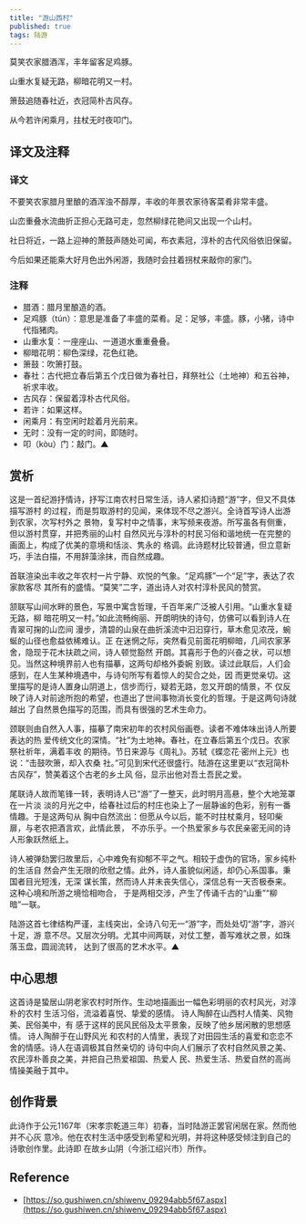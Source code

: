 ```yaml
---
title: "游山西村"
published: true
tags: 陆游
---
```


莫笑农家腊酒浑，丰年留客足鸡豚。

山重水复疑无路，柳暗花明又一村。

箫鼓追随春社近，衣冠简朴古风存。

从今若许闲乘月，拄杖无时夜叩门。

## 译文及注释

### 译文

不要笑农家腊月里酿的酒浑浊不醇厚，丰收的年景农家待客菜肴非常丰盛。

山峦重叠水流曲折正担心无路可走，忽然柳绿花艳间又出现一个山村。

社日将近，一路上迎神的萧鼓声随处可闻，布衣素冠，淳朴的古代风俗依旧保留。

今后如果还能乘大好月色出外闲游，我随时会拄着拐杖来敲你的家门。

### 注释

- 腊酒：腊月里酿造的酒。
- 足鸡豚（tún）：意思是准备了丰盛的菜肴。足：足够，丰盛。豚，小猪，诗中代指猪肉。
- 山重水复：一座座山、一道道水重重叠叠。
- 柳暗花明：柳色深绿，花色红艳。
- 箫鼓：吹箫打鼓。
- 春社：古代把立春后第五个戊日做为春社日，拜祭社公（土地神）和五谷神，祈求丰收。
- 古风存：保留着淳朴古代风俗。
- 若许：如果这样。
- 闲乘月：有空闲时趁着月光前来。
- 无时：没有一定的时间，即随时。
- 叩（kòu）门：敲门。▲

## 赏析

这是一首纪游抒情诗，抒写江南农村日常生活，诗人紧扣诗题“游”字，但又不具体描写游村
的过程，而是剪取游村的见闻，来体现不尽之游兴。全诗首写诗人出游到农家，次写村外之
景物，复写村中之情事，末写频来夜游。所写虽各有侧重，但以游村贯穿，并把秀丽的山村
自然风光与淳朴的村民习俗和谐地统一在完整的画面上，构成了优美的意境和恬淡、隽永的
格调。此诗题材比较普通，但立意新巧，手法白描，不用辞藻涂抹，而自然成趣。

首联渲染出丰收之年农村一片宁静、欢悦的气象。“足鸡豚”一个“足”字，表达了农家款客尽
其所有的盛情。“莫笑”二字，道出诗人对农村淳朴民风的赞赏。

颔联写山间水畔的景色，写景中寓含哲理，千百年来广泛被人引用。“山重水复疑无路，柳
暗花明又一村。”如此流畅绚丽、开朗明快的诗句，仿佛可以看到诗人在青翠可掬的山峦间
漫步，清碧的山泉在曲折溪流中汩汩穿行，草木愈见浓茂，蜿蜒的山径也愈益依稀难认。正
在迷惘之际，突然看见前面花明柳暗，几间农家茅舍，隐现于花木扶疏之间，诗人顿觉豁然
开朗。其喜形于色的兴奋之状，可以想见。当然这种境界前人也有描摹，这两句却格外委婉
别致。读过此联后，人们会感到，在人生某种境遇中，与诗句所写有着惊人的契合之处，因
而更觉亲切。这里描写的是诗人置身山阴道上，信步而行，疑若无路，忽又开朗的情景，不
仅反映了诗人对前途所抱的希望，也道出了世间事物消长变化的哲理。于是这两句诗就越出
了自然景色描写的范围，而具有很强的艺术生命力。

颈联则由自然入人事，描摹了南宋初年的农村风俗画卷。读者不难体味出诗人所要表达的热
爱传统文化的深情。“社”为土地神。春社，在立春后第五个戊日。农家祭社祈年，满着丰收
的期待。节日来源与《周礼》。苏轼《蝶恋花·密州上元》也说：“击鼓吹箫，却入农桑
社。”可见到宋代还很盛行。陆游在这里更以“衣冠简朴古风存”，赞美着这个古老的乡土风
俗，显示出他对吾土吾民之爱。

尾联诗人故而笔锋一转，表明诗人已“游”了一整天，此时明月高悬，整个大地笼罩在一片淡
淡的月光之中，给春社过后的村庄也染上了一层静谧的色彩，别有一番情趣。于是这两句从
胸中自然流出：但愿从今以后，能不时拄杖乘月，轻叩柴扉，与老农把酒言欢，此情此景，
不亦乐乎。一个热爱家乡与农民亲密无间的诗人形象跃然纸上。

诗人被弹劾罢归故里后，心中难免有抑郁不平之气。相较于虚伪的官场，家乡纯朴的生活自
然会产生无限的欣慰之情。此外，诗人虽貌似闲适，却仍心系国事。秉国者目光短浅，无深
谋长策，然而诗人并未丧失信心，深信总有一天否极泰来。这种心境和所游之境恰相吻合，
于是两相交涉，产生了传诵千古的“山重”“柳暗”一联。

陆游这首七律结构严谨，主线突出，全诗八句无一“游”字，而处处切“游”字，游兴十足，游
意不尽。又层次分明。尤其中间两联，对仗工整，善写难状之景，如珠落玉盘，圆润流转，
达到了很高的艺术水平。▲

## 中心思想

这首诗是蛰居山阴老家农村时所作。生动地描画出一幅色彩明丽的农村风光，对淳朴的农村
生活习俗，流溢着喜悦、挚爱的感情。 诗人陶醉在山西村人情美、风物美、民俗美中，有
感于这样的民风民俗及太平景象，反映了他乡居闲散的思想感情。 诗人陶醉于在山野风光
和农村的人情里，表现了对田园生活的喜爱和恋恋不舍的情感。诗人在语调极其自然亲切的
诗句中向人们展示了农村自然风景之美、农民淳朴善良之美，并把自己热爱祖国、热爱人
民、热爱生活、热爱自然的高尚情操美融于其中。

## 创作背景

此诗作于公元1167年（宋孝宗乾道三年）初春，当时陆游正罢官闲居在家。然而他并不心灰
意冷。他在农村生活中感受到希望和光明，并将这种感受倾注到自己的诗歌创作里。此诗即
在故乡山阴（今浙江绍兴市）所作。

## Reference

- [https://so.gushiwen.cn/shiwenv_09294abb5f67.aspx](https://so.gushiwen.cn/shiwenv_09294abb5f67.aspx)